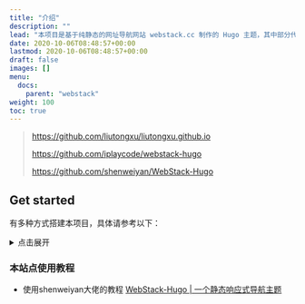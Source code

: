 ```yaml
---
title: "介绍"
description: ""
lead: "本项目是基于纯静态的网址导航网站 webstack.cc 制作的 Hugo 主题，其中部分代码参考了以下几个开源项目："
date: 2020-10-06T08:48:57+00:00
lastmod: 2020-10-06T08:48:57+00:00
draft: false
images: []
menu:
  docs:
    parent: "webstack"
weight: 100
toc: true
---
```


> https://github.com/liutongxu/liutongxu.github.io
>
> https://github.com/iplaycode/webstack-hugo
>
> https://github.com/shenweiyan/WebStack-Hugo

## Get started

有多种方式搭建本项目，具体请参考以下：

<details>
<summary>点击展开</summary>

### Tutorial

##### 方法1. 使用静态托管
最简单快速上线自己的导航网站，你可以直接下载本项目修改内容既可部署上线。

##### 方法2. 使用 Wordpress 主题搭建系统🔥(感谢@owen0o0提供)
开源地址：https://github.com/owen0o0/WebStack

注意：付费版本和本项目没任何关系，售后问题请找作者

##### 方法3. 使用基于 Laravel 搭建的后台系统🔥(感谢@hui-ho提供)
开源地址：https://github.com/hui-ho/WebStack-Laravel

Docker部署版本:https://hub.docker.com/r/arvon2014/webstack-laravel

##### 方法4. Hexo主题
开源地址： https://github.com/HCLonely/hexo-theme-webstack

##### 方法5.1 Hugo主题一🔥
开源地址：https://github.com/shenweiyan/WebStack-Hugo

安装说明：https://www.yuque.com/shenweiyan/cookbook/webstack-hugo

##### 方法5.2 Hugo主题二
开源地址： https://github.com/iplaycode/webstack-hugo

主题演示： https://iplaycode.github.io/nav/

##### 方法6. 基于Java开发的后台系统🔥(感谢@jsnjfz提供)
开源地址：https://github.com/jsnjfz/WebStack-Guns

##### 方法7. springboot后台 Nikati-WebStack-Guns ❤️ (感谢Nikati (Nikati)提供)
开源地址：https://github.com/Nikati/WebStack-Guns-NKT

##### 方法8.1 使用 Jekyll 版本的后台🔥(感谢@0xl2oot提供)
开源地址：https://github.com/0xl2oot/webstack-jekyll

##### 方法8.2 从Chrome书签生成Jekyll版本配置的工具
体验网址： https://w.hanxi.info/convert.html

开源地址： https://github.com/hanxi/webstack-jekyll

##### 方法9.1 钻芒二开Typecho主题
开源地址：https://www.zmki.cn/5366.html

比较详细的安装教程：https://www.waoww.com/typecho-theme/zmki-webstack.html

预览地址：https://tool.zmki.cn/

##### 方法9.2 SEOGO二开Typecho主题
开源地址：https://www.seogo.me/muban/webstack.html

##### 方法10. 静态博客Gridea主题
开源地址: https://github.com/lmm214/gridea-theme-webstack

在线预览: https://edui.fun/

##### 方法11. VUE版本
开源地址: https://github.com/Anjaxs/WebStack-vue/tree/master

##### 方法12. flask-blog-platform
开源地址: https://github.com/shitianfang/flask-blog-platform/tree/master
</details>

### 本站点使用教程

- 使用shenweiyan大佬的教程 [WebStack-Hugo | 一个静态响应式导航主题](https://www.yuque.com/shenweiyan/cookbook/webstack-hugo#RjR7K)